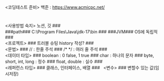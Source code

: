 <코딩테스트 준비>
백준 : https://www.acmicpc.net/
###
<br/>
<사용방법 숙지>
노션, 깃
###
<br/>
###path###
C:\Program Files\Java\jdk-17\bin
###
###JVM###
OS에 독립적
###
<br/>
<프로젝트>
###
트러블 슈팅 history 작성?
###
<br/>
<문법>
###
// : 한줄 주석
###
/* */ : 여러 줄 주석
###
<br/>
<데이터 타입>
###
boolean : 0 false, 1 true
###
char : 하나의 문자
###
byte, short, int, long : 정수
###
float, double : 실수
###
<br/>
<레퍼런스 타입>
###
클래스, 인터페이스, 배열
###
&nbsp;
<변수>
###
변할수 있는 값(임시저장)
